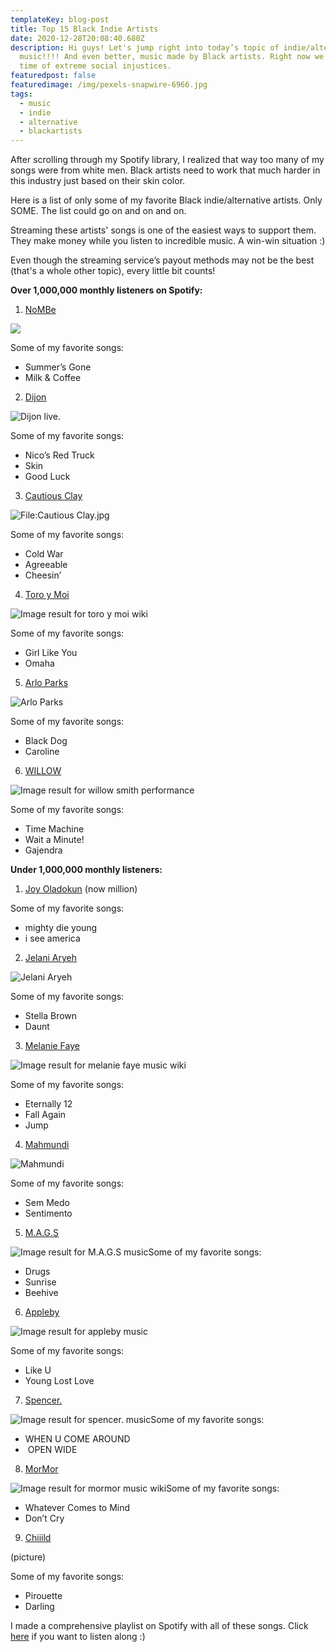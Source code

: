 ```yaml
---
templateKey: blog-post
title: Top 15 Black Indie Artists
date: 2020-12-28T20:08:40.680Z
description: Hi guys! Let's jump right into today’s topic of indie/alternative
  music!!!! And even better, music made by Black artists. Right now we live in a
  time of extreme social injustices.
featuredpost: false
featuredimage: /img/pexels-snapwire-6966.jpg
tags:
  - music
  - indie
  - alternative
  - blackartists
---
```

After scrolling through my Spotify library, I realized that way too many of my songs were from white men. Black artists need to work that much harder in this industry just based on their skin color.

Here is a list of only some of my favorite Black indie/alternative artists. Only SOME. The list could go on and on and on. 

Streaming these artists' songs is one of the easiest ways to support them. They make money while you listen to incredible music. A win-win situation :)

Even though the streaming service’s payout methods may not be the best (that's a whole other topic), every little bit counts! 

**Over 1,000,000 monthly listeners on Spotify:**

1. [NoMBe](https://open.spotify.com/artist/5Lhxlge1CR1DrgDAje8Qaw?si=y0FFywnIQvCf1hWRpilAmQ) 

![](/img/huge_avatar.jpg)

Some of my favorite songs: 

* Summer’s Gone
* Milk & Coffee

2. [Dijon](https://open.spotify.com/artist/0knGpCTbmG4ctl1wzYRZs4?si=E-ubi3LlTy-L6tyR2o4TVg)

![Dijon live.](https://images.sk-static.com/images/media/profile_images/artists/1620772/huge_avatar)

Some of my favorite songs: 

* Nico’s Red Truck
* Skin
* Good Luck   

3. [Cautious Clay](https://open.spotify.com/artist/6iWuBN32BqCJAeXW6o3nil?si=drWCyv8PQlKgB9_w-ZQfsQ)

![File:Cautious Clay.jpg](https://upload.wikimedia.org/wikipedia/commons/thumb/a/a1/Cautious_Clay.jpg/800px-Cautious_Clay.jpg)

Some of my favorite songs: 

* Cold War
* Agreeable
* Cheesin’

4. [Toro y Moi](https://open.spotify.com/artist/6O4EGCCb6DoIiR6B1QCQgp?si=jCAiSkPFTUmPVMH2E7WmEg)

![Image result for toro y moi wiki](https://upload.wikimedia.org/wikipedia/commons/9/9b/Toro_y_moi.jpg)

Some of my favorite songs: 

* Girl Like You
* Omaha

5. [Arlo Parks](https://open.spotify.com/artist/4kIwETcbpuFgRukE8o7Opx?si=mq94CJo5RHCLrmaNR4xkrg)

![Arlo Parks](/img/1200px-arlo_parks_-cropped-.jpg "Arlo Parks")

Some of my favorite songs: 

* Black Dog
* Caroline

6. [WILLOW](https://open.spotify.com/artist/3rWZHrfrsPBxVy692yAIxF?si=dEPmlFhyS6iuc8ltUCtLxA)

![Image result for willow smith performance](https://www.thesun.co.uk/wp-content/uploads/2017/11/nintchdbpict000367059089-e1511635637570.jpg)

Some of my favorite songs:

* Time Machine
* Wait a Minute!
* Gajendra

**Under 1,000,000 monthly listeners:**

1. [Joy Oladokun](https://open.spotify.com/artist/7rrTqtOUOwva4sgTx9C9F9?si=EeV2G9JCSpuO9FqBTcFUfQ) (now million)

Some of my favorite songs: 

* mighty die young
* i see america

2. [Jelani Aryeh](https://open.spotify.com/artist/7A47sEe0ih6WpKmNCRMu86?si=WQ6JoyQsQaS0Mn65P1LXjg)

![Jelani Aryeh](/img/cd3f074beb38f35748bdc4071c4211.jpg "Jelani Aryeh")

Some of my favorite songs:

* Stella Brown
* Daunt

3. [Melanie Faye](https://open.spotify.com/artist/4pcfFC9isxezJyTwbV1nIp?si=ZZrcgU08SxKdH68P8vzX0Q)

![Image result for melanie faye music wiki](https://cdn.celebsagewiki.com/images/14/melanie-faye.jpg)

Some of my favorite songs:

* Eternally 12
* Fall Again 
* Jump

4. [Mahmundi](https://open.spotify.com/artist/6hfNZcbKvjpOnhhkFVKyt7?si=vxxscjmIToSbbboSWhzstA)

![Mahmundi](/img/mahmundi_-_mahmundi_-_2016.jpg "Mahmundi")

Some of my favorite songs:

* Sem Medo
* Sentimento

5. [M.A.G.S](https://open.spotify.com/artist/1EEbOYIZFHRuGEgL39cN3s?si=svr5rxHsRGuu4lg_lFvohQ)

![Image result for M.A.G.S music](https://f4.bcbits.com/img/a2759647370_10.jpg)Some of my favorite songs:

* Drugs
* Sunrise
* Beehive

6. [Appleby](https://open.spotify.com/artist/4Y2i9jhU3jW0PVsvTLIbWX?si=GlTs0eIoQUiUzuB4LuK4kw)

![Image result for appleby music](https://chicagocreatives.files.wordpress.com/2018/11/avatars-000471712434-212ur8-t500x500.jpg?w=500)

Some of my favorite songs:

* Like U
* Young Lost Love

7. [Spencer.](https://open.spotify.com/artist/20PdOyVym0ZZrOB1rfcvCR?si=nRIKk4ILQO-YvBlGrVYXtQ)

![Image result for spencer. music](https://f4.bcbits.com/img/0021035923_10.jpg)Some of my favorite songs:

* WHEN U COME AROUND
*  OPEN WIDE

8. [MorMor](https://open.spotify.com/artist/63vaeIIBKIe9zT91EORVbr?si=2_L_A8mbTaedWvEbe5tCYA)

![Image result for mormor music wiki](https://cdn.pitchfork.com/longform/762/MorMor.jpg)Some of my favorite songs:

* Whatever Comes to Mind
* Don’t Cry

9. [Chiiild](https://open.spotify.com/artist/2YqJwmohaNjg9lg51flSax?si=w9VCNzklRA-ga6ij0yEz0g)

(picture)

Some of my favorite songs:

* Pirouette
* Darling

I made a comprehensive playlist on Spotify with all of these songs. Click [here](https://open.spotify.com/playlist/4pDH87UVZyDimRfUS0735z?si=8t6DW8niTHaRzoWAvI3NvA) if you want to listen along :)